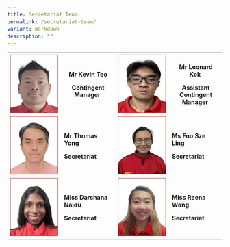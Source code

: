 ```yaml
---
title: Secretariat Team
permalink: /secretariat-team/
variant: markdown
description: ""
---
```






<style>
/* Add mobile responsiveness */
@media only screen and (max-width: 600px) {
  table {
    width: 100%;
  }
  img {
    max-width: 100%;
    height: auto;
  }
}
</style>



<table style="minWidth: 100%;">
  <colgroup>
    <col style="width: 25%;">
    <col style="width: 25%;">
    <col style="width: 25%;">
    <col style="width: 25%;">
  </colgroup>
  <tbody>
    <tr>
      <th rowspan="1" colspan="1">
        <div class="isomer-image-wrapper">
          <img style="width: 100%" height="auto" width="100%" alt="" src="/images/Secretariat Team/2.png">
        </div>
      </th>
      <th rowspan="1" colspan="1">
        <p><strong>Mr Kevin Teo</strong></p>
        <p><strong>Contingent Manager</strong>&nbsp;</p>
      </th>
      <th rowspan="1" colspan="1">
        <div class="isomer-image-wrapper">
          <img style="width: 100%" height="auto" width="100%" alt="" src="/images/Secretariat Team/3.png">
        </div>
      </th>
      <th rowspan="1" colspan="1">
        <p><strong>Mr Leonard Kok</strong>&nbsp;</p>
        <p><strong>Assistant Contingent Manager</strong>&nbsp;</p>
      </th>
    </tr>
    <tr>
      <td rowspan="1" colspan="1">
        <div class="isomer-image-wrapper">
          <img style="width: 100%" height="auto" width="100%" alt="" src="/images/Secretariat Team/7.png">
        </div>
      </td>
      <td rowspan="1" colspan="1">
        <p><strong>Mr Thomas Yong</strong>&nbsp;</p>
        <p><strong>Secretariat</strong>&nbsp;</p>
      </td>
      <td rowspan="1" colspan="1">
        <div class="isomer-image-wrapper">
          <img style="width: 100%" height="auto" width="100%" alt="" src="/images/Secretariat Team/5.png">
        </div>
      </td>
      <td rowspan="1" colspan="1">
        <p><strong>Ms Foo Sze Ling</strong>&nbsp;</p>
        <p><strong>Secretariat</strong>&nbsp;</p>
      </td>
    </tr>
    <tr>
      <td rowspan="1" colspan="1">
        <div class="isomer-image-wrapper">
          <img style="width: 100%" height="auto" width="100%" alt="" src="/images/Secretariat Team/1.png">
        </div>
      </td>
      <td rowspan="1" colspan="1">
        <p><strong>Miss Darshana Naidu</strong>&nbsp;</p>
        <p><strong>Secretariat</strong>&nbsp;</p>
      </td>
      <td rowspan="1" colspan="1">
        <div class="isomer-image-wrapper">
          <img style="width: 100%" height="auto" width="100%" alt="" src="/images/Secretariat Team/4.png">
        </div>
      </td>
      <td rowspan="1" colspan="1">
        <p><strong>Miss Reena Wong</strong>&nbsp;</p>
        <p><strong>Secretariat</strong></p>
      </td>
    </tr>
  </tbody>
</table>



